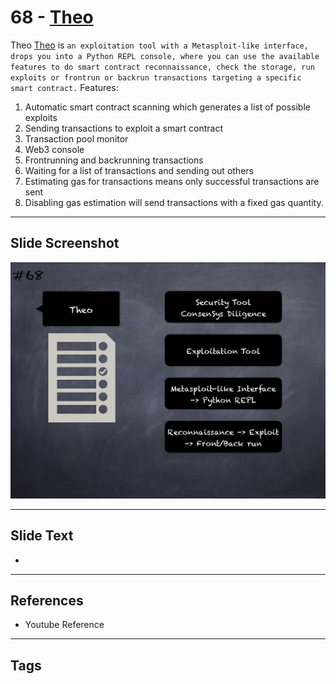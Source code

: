 
# 68 - [Theo](./Theo.md)

Theo [Theo](https://github.com/cleanunicorn/theo) is `an exploitation tool with a Metasploit-like interface, drops you into a Python REPL console, where you can use the available features to do smart contract reconnaissance, check the storage, run exploits or frontrun or backrun transactions targeting a specific smart contract.` Features:


1.  Automatic smart contract scanning which generates a list of possible exploits
2.  Sending transactions to exploit a smart contract
3.  Transaction pool monitor
4.  Web3 console
5.  Frontrunning and backrunning transactions
6.  Waiting for a list of transactions and sending out others
7.  Estimating gas for transactions means only successful transactions are sent
8.  Disabling gas estimation will send transactions with a fixed gas quantity.


___
## Slide Screenshot
![068.png](../../images/6.%20Audit%20Techniques%20and%20Tools%20101/068.png)
___
## Slide Text
- 
___
## References
- Youtube Reference
___
## Tags
